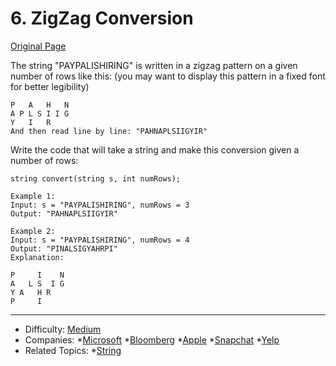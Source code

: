 # 6. ZigZag Conversion    
[Original Page](https://leetcode.com/problems/zigzag-conversion/)     

The string "PAYPALISHIRING" is written in a zigzag pattern on a given number of rows like this: (you may want to display this pattern in a fixed font for better legibility)  
```
P   A   H   N
A P L S I I G
Y   I   R
And then read line by line: "PAHNAPLSIIGYIR"
```
Write the code that will take a string and make this conversion given a number of rows:

`string convert(string s, int numRows);`

```
Example 1:
Input: s = "PAYPALISHIRING", numRows = 3
Output: "PAHNAPLSIIGYIR"

Example 2:
Input: s = "PAYPALISHIRING", numRows = 4
Output: "PINALSIGYAHRPI"
Explanation:

P     I    N
A   L S  I G
Y A   H R
P     I

``` 

---

* Difficulty: [Medium](https://leetcode.com/problemset/all/?difficulty=Medium)
* Companies: *[Microsoft](https://leetcode.com/company/microsoft/) *[Bloomberg](https://leetcode.com/company/bloomberg/) *[Apple](https://leetcode.com/company/apple/) *[Snapchat](https://leetcode.com/company/snapchat/) *[Yelp](https://leetcode.com/company/yelp/)
* Related Topics: *[String](https://leetcode.com/tag/string/)
